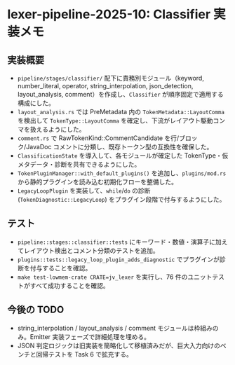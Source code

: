 # lexer-pipeline-2025-10: Classifier 実装メモ

## 実装概要
- `pipeline/stages/classifier/` 配下に責務別モジュール（keyword, number_literal, operator, string_interpolation, json_detection, layout_analysis, comment）を作成し、`Classifier` が順序固定で適用する構成にした。
- `layout_analysis.rs` では PreMetadata 内の `TokenMetadata::LayoutComma` を検出して `TokenType::LayoutComma` を確定し、下流がレイアウト駆動コンマを扱えるようにした。
- `comment.rs` で RawTokenKind::CommentCandidate を行/ブロック/JavaDoc コメントに分類し、既存トークン型の互換性を確保した。
- `ClassificationState` を導入して、各モジュールが確定した TokenType・仮メタデータ・診断を共有できるようにした。
- `TokenPluginManager::with_default_plugins()` を追加し、`plugins/mod.rs` から静的プラグインを読み込む初期化フローを整備した。
- `LegacyLoopPlugin` を実装して、`while`/`do` の診断 (`TokenDiagnostic::LegacyLoop`) をプラグイン段階で付与するようにした。

## テスト
- `pipeline::stages::classifier::tests` にキーワード・数値・演算子に加えてレイアウト検出とコメント分類のテストを追加。
- `plugins::tests::legacy_loop_plugin_adds_diagnostic` でプラグインが診断を付与することを確認。
- `make test-lowmem-crate CRATE=jv_lexer` を実行し、76 件のユニットテストがすべて成功することを確認。

## 今後の TODO
- string_interpolation / layout_analysis / comment モジュールは枠組みのみ。Emitter 実装フェーズで詳細処理を埋める。
- JSON 判定ロジックは旧実装を簡略化して移植済みだが、巨大入力向けのベンチと回帰テストを Task 6 で拡充する。
